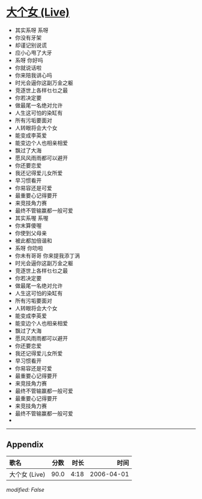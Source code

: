 # [大个女 (Live)](https://music.163.com/song?id=65845)

* 其实系呀 系呀
* 你没有牙架
* 却谨记别说谎
* 应小心甩了大牙
* 系呀 你好吗
* 你就说话啦
* 你来陪我讲心吗
* 时光会逼你这副万金之躯
* 竞逐世上各样乜乜之最
* 你若决定要
* 做最尾一名绝对允许
* 人生这可怕的染缸有
* 所有污垢要面对
* 人转眼将会大个女
* 能变成李英爱
* 能变边个人也相亲相爱
* 飘过了大海
* 愿风风雨雨都可以避开
* 你还要恋爱
* 我还记得爱儿女所爱
* 早习惯看开
* 你易容还是可爱
* 最重要心记得要开
* 来竞技角力赛
* 最终不管输赢都一般可爱
* 其实系喔 系喔
* 你末算傻喔
* 你使到父母亲
* 被此都加倍谐和
* 系呀 你叻啦
* 你未有哥哥 你来提我添丁涡
* 时光会逼你这副万金之躯
* 竞逐世上各样乜乜之最
* 你若决定要
* 做最尾一名绝对允许
* 人生这可怕的染缸有
* 所有污垢要面对
* 人转眼将会大个女
* 能变成李英爱
* 能变边个人也相亲相爱
* 飘过了大海
* 愿风风雨雨都可以避开
* 你还要恋爱
* 我还记得爱儿女所爱
* 早习惯看开
* 你易容还是可爱
* 最重要心记得要开
* 来竞技角力赛
* 最终不管输赢都一般可爱
* 最重要心记得要开
* 来竞技角力赛
* 最终不管输赢都一般可爱
* 


---

## Appendix

|歌名|分数|时长|时间|
|:---|:---:|---:|---:|
|大个女 (Live)|90.0|4:18|2006-04-01

*modified: False*